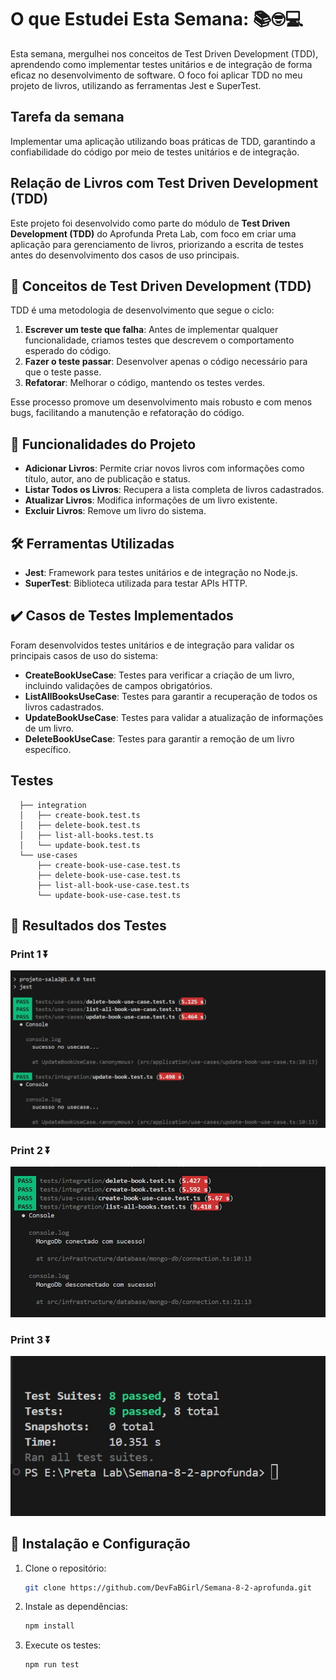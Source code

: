 # O que Estudei Esta Semana: 📚🤓💻
Esta semana, mergulhei nos conceitos de Test Driven Development (TDD), aprendendo como implementar testes unitários e de integração de forma eficaz no desenvolvimento de software. O foco foi aplicar TDD no meu projeto de livros, utilizando as ferramentas Jest e SuperTest.


## Tarefa da semana

Implementar uma aplicação utilizando boas práticas de TDD, garantindo a confiabilidade do código por meio de testes unitários e de integração.

## Relação de Livros com Test Driven Development (TDD)

Este projeto foi desenvolvido como parte do módulo de **Test Driven Development (TDD)** do Aprofunda Preta Lab, com foco em criar uma aplicação para gerenciamento de livros, priorizando a escrita de testes antes do desenvolvimento dos casos de uso principais.



## 🧬 Conceitos de Test Driven Development (TDD)

TDD é uma metodologia de desenvolvimento que segue o ciclo:
1. **Escrever um teste que falha**: Antes de implementar qualquer funcionalidade, criamos testes que descrevem o comportamento esperado do código.
2. **Fazer o teste passar**: Desenvolver apenas o código necessário para que o teste passe.
3. **Refatorar**: Melhorar o código, mantendo os testes verdes.

Esse processo promove um desenvolvimento mais robusto e com menos bugs, facilitando a manutenção e refatoração do código.

## 🔨 Funcionalidades do Projeto

- **Adicionar Livros**: Permite criar novos livros com informações como título, autor, ano de publicação e status.
- **Listar Todos os Livros**: Recupera a lista completa de livros cadastrados.
- **Atualizar Livros**: Modifica informações de um livro existente.
- **Excluir Livros**: Remove um livro do sistema.

## 🛠️ Ferramentas Utilizadas

- **Jest**: Framework para testes unitários e de integração no Node.js.  
- **SuperTest**: Biblioteca utilizada para testar APIs HTTP.

## ✔️ Casos de Testes Implementados

Foram desenvolvidos testes unitários e de integração para validar os principais casos de uso do sistema:  
- **CreateBookUseCase**: Testes para verificar a criação de um livro, incluindo validações de campos obrigatórios.  
- **ListAllBooksUseCase**: Testes para garantir a recuperação de todos os livros cadastrados.  
- **UpdateBookUseCase**: Testes para validar a atualização de informações de um livro.  
- **DeleteBookUseCase**: Testes para garantir a remoção de um livro específico.


## Testes

```
  ├── integration
  │   ├── create-book.test.ts
  │   ├── delete-book.test.ts
  │   ├── list-all-books.test.ts  
  │   └── update-book.test.ts 
  └── use-cases
      ├── create-book-use-case.test.ts
      ├── delete-book-use-case.test.ts
      ├── list-all-book-use-case.test.ts
      └── update-book-use-case.test.ts 
```


## 📸 Resultados dos Testes



### Print 1  ⏬
![Sucesso dos Testes de Integração](./assets/integration-tests-success-1.jpg)

### Print 2  ⏬
![Sucesso dos Testes de Integração](./assets/integration-tests-success-2.jpg)


### Print 3  ⏬
![Sucesso dos Testes de Integração](./assets/integration-tests-success-3.jpg)



## 🚀 Instalação e Configuração

1. Clone o repositório:  
   ```bash
   git clone https://github.com/DevFaBGirl/Semana-8-2-aprofunda.git
   ```
2. Instale as dependências:  
   ```bash
   npm install
   ```
3. Execute os testes:  
   ```bash
   npm run test
   ```
